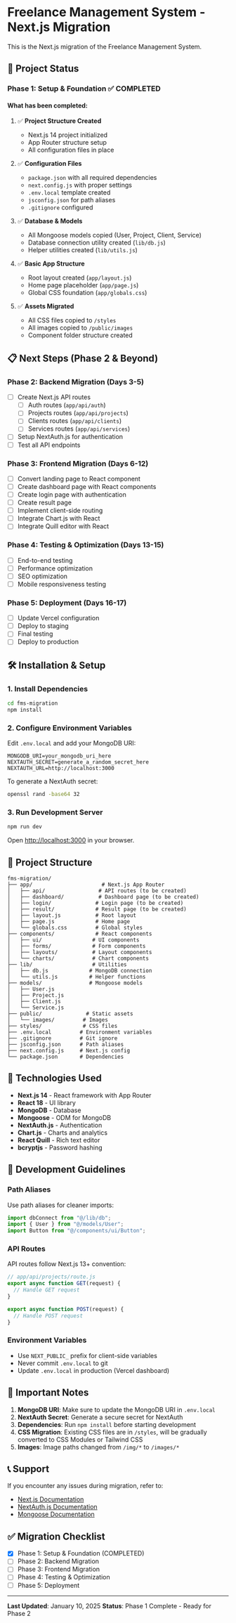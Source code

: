 # Freelance Management System - Next.js Migration

This is the Next.js migration of the Freelance Management System.

## 🚀 Project Status

### Phase 1: Setup & Foundation ✅ COMPLETED

#### What has been completed:

1. ✅ **Project Structure Created**

   - Next.js 14 project initialized
   - App Router structure setup
   - All configuration files in place

2. ✅ **Configuration Files**

   - `package.json` with all required dependencies
   - `next.config.js` with proper settings
   - `.env.local` template created
   - `jsconfig.json` for path aliases
   - `.gitignore` configured

3. ✅ **Database & Models**

   - All Mongoose models copied (User, Project, Client, Service)
   - Database connection utility created (`lib/db.js`)
   - Helper utilities created (`lib/utils.js`)

4. ✅ **Basic App Structure**

   - Root layout created (`app/layout.js`)
   - Home page placeholder (`app/page.js`)
   - Global CSS foundation (`app/globals.css`)

5. ✅ **Assets Migrated**
   - All CSS files copied to `/styles`
   - All images copied to `/public/images`
   - Component folder structure created

## 📋 Next Steps (Phase 2 & Beyond)

### Phase 2: Backend Migration (Days 3-5)

- [ ] Create Next.js API routes
  - [ ] Auth routes (`app/api/auth`)
  - [ ] Projects routes (`app/api/projects`)
  - [ ] Clients routes (`app/api/clients`)
  - [ ] Services routes (`app/api/services`)
- [ ] Setup NextAuth.js for authentication
- [ ] Test all API endpoints

### Phase 3: Frontend Migration (Days 6-12)

- [ ] Convert landing page to React component
- [ ] Create dashboard page with React components
- [ ] Create login page with authentication
- [ ] Create result page
- [ ] Implement client-side routing
- [ ] Integrate Chart.js with React
- [ ] Integrate Quill editor with React

### Phase 4: Testing & Optimization (Days 13-15)

- [ ] End-to-end testing
- [ ] Performance optimization
- [ ] SEO optimization
- [ ] Mobile responsiveness testing

### Phase 5: Deployment (Days 16-17)

- [ ] Update Vercel configuration
- [ ] Deploy to staging
- [ ] Final testing
- [ ] Deploy to production

## 🛠️ Installation & Setup

### 1. Install Dependencies

```bash
cd fms-migration
npm install
```

### 2. Configure Environment Variables

Edit `.env.local` and add your MongoDB URI:

```env
MONGODB_URI=your_mongodb_uri_here
NEXTAUTH_SECRET=generate_a_random_secret_here
NEXTAUTH_URL=http://localhost:3000
```

To generate a NextAuth secret:

```bash
openssl rand -base64 32
```

### 3. Run Development Server

```bash
npm run dev
```

Open [http://localhost:3000](http://localhost:3000) in your browser.

## 📁 Project Structure

```
fms-migration/
├── app/                      # Next.js App Router
│   ├── api/                 # API routes (to be created)
│   ├── dashboard/           # Dashboard page (to be created)
│   ├── login/              # Login page (to be created)
│   ├── result/             # Result page (to be created)
│   ├── layout.js           # Root layout
│   ├── page.js             # Home page
│   └── globals.css         # Global styles
├── components/             # React components
│   ├── ui/                # UI components
│   ├── forms/             # Form components
│   ├── layouts/           # Layout components
│   └── charts/            # Chart components
├── lib/                   # Utilities
│   ├── db.js             # MongoDB connection
│   └── utils.js          # Helper functions
├── models/               # Mongoose models
│   ├── User.js
│   ├── Project.js
│   ├── Client.js
│   └── Service.js
├── public/              # Static assets
│   └── images/         # Images
├── styles/             # CSS files
├── .env.local         # Environment variables
├── .gitignore         # Git ignore
├── jsconfig.json      # Path aliases
├── next.config.js     # Next.js config
└── package.json       # Dependencies
```

## 🔧 Technologies Used

- **Next.js 14** - React framework with App Router
- **React 18** - UI library
- **MongoDB** - Database
- **Mongoose** - ODM for MongoDB
- **NextAuth.js** - Authentication
- **Chart.js** - Charts and analytics
- **React Quill** - Rich text editor
- **bcryptjs** - Password hashing

## 📝 Development Guidelines

### Path Aliases

Use path aliases for cleaner imports:

```javascript
import dbConnect from "@/lib/db";
import { User } from "@/models/User";
import Button from "@/components/ui/Button";
```

### API Routes

API routes follow Next.js 13+ convention:

```javascript
// app/api/projects/route.js
export async function GET(request) {
  // Handle GET request
}

export async function POST(request) {
  // Handle POST request
}
```

### Environment Variables

- Use `NEXT_PUBLIC_` prefix for client-side variables
- Never commit `.env.local` to git
- Update `.env.local` in production (Vercel dashboard)

## 🚨 Important Notes

1. **MongoDB URI**: Make sure to update the MongoDB URI in `.env.local`
2. **NextAuth Secret**: Generate a secure secret for NextAuth
3. **Dependencies**: Run `npm install` before starting development
4. **CSS Migration**: Existing CSS files are in `/styles`, will be gradually converted to CSS Modules or Tailwind CSS
5. **Images**: Image paths changed from `/img/*` to `/images/*`

## 📞 Support

If you encounter any issues during migration, refer to:

- [Next.js Documentation](https://nextjs.org/docs)
- [NextAuth.js Documentation](https://next-auth.js.org)
- [Mongoose Documentation](https://mongoosejs.com)

## ✅ Migration Checklist

- [x] Phase 1: Setup & Foundation (COMPLETED)
- [ ] Phase 2: Backend Migration
- [ ] Phase 3: Frontend Migration
- [ ] Phase 4: Testing & Optimization
- [ ] Phase 5: Deployment

---

**Last Updated**: January 10, 2025
**Status**: Phase 1 Complete - Ready for Phase 2
